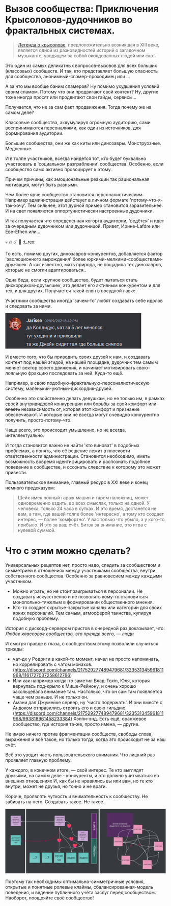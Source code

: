 # Вызов сообщества: Приключения Крысоловов-дудочников во фрактальных системах.

> [Легенда о крысолове](https://ru.wikipedia.org/wiki/Гамельнский_крысолов), предположительно возникшая в XIII веке, является одной из разновидностей историй о загадочном музыканте, уводящем за собой околдованных людей или скот.

Это один из самых деликатных вопросов-вызовов для всех больших (классовых) сообществ.
И так, кто представляет большую опасность для сообщества, анонимный-спамер-проходимец или ...

А за что мы вообще баним спамеров? Ну помимо ухудшения условий своим спамом.
Потому что они продвигают свой контент? 
Ну, другие тоже иногда просят или продвигают свои гайды, сервисы...

Получается, что не за сам факт продвижения. Тогда почему же на самом деле?

Классовые сообщества, аккумулируя огромную аудиторию, сами воспринимаются персоналиями, как один из источников, для формирования аудитории. 

Большие сообщества, они же как киты или динозавры. Монструозные. Медленные. 

И в толпе участников, всегда найдется тот, кто будет буквально участвовать в 'социальном разграблении' сообщества. Особенно, если сообщество само активно провоцирует к этому. 

Причем причины, как эмоциональные реакции так рациональная мотивация, могут быть разными.

Чем более ярче сообщество становится персоналистическим. Например администрация действует в личном формате 'потому-что-я-так-хочу'. Тем сильнее, этот дурной пример становится заразительнее. И на свет появляются оппортунистически настроенные дудочники.

И так получается что определенная когорта аудитории, 'ведётся' и идет за очередным дудочником или дудочницой. Привет, Ирине-Lafdre или Еве-Efhen или...

:skull: :fire: :comet: :sauropod: :t_rex:

То есть, помимо других, динозавров-конкурентов, добавляется фактор 'эволюционного вырождения' более юркими-мелкими-сообществами-друзяшек. А как известно, мать природа, не пощадила тех динозавров, которые не смогли адаптироваться..

Одна беда, если крупное сообщество, будет пытаться стать дискордиком-друзьяшек, это делает его активным конкурентом и для тех, и для других. Получается такой слон в посудной лавке.

Участники сообщества иногда 'зачем-то' любят создавать себе идолов и следовать за ними.

![img_1.png](../images/img_1.png)

И вместо того, что бы приводить своих друзей к нам, и создавать контент под нашей эгидой, на нашей площадке, дудочник тем самым меняет вектор своего движения, и начинает мотивировать свою-лояльную фракцию последовать за ней. Куда-то ещё.

Например, в свою подобную-фрактальную-персоналистическую систему, маленький-уютный-дискордик-друзей.

Особенно это свойственно делать девушкам, но не только им, в рамках своей внутривидовой конкуренции или борьбы за свой комфорт или ~~власть~~ независимость от, которая этот комфорт и признание обеспечивают. И которые они не всегда могут очевидно конкурентно получить, просто-потому-что. 

Чаще всего, это происходит умышленно, но не всегда, интеллектуально.

И тогда становится важно не найти 'кто виноват' в подобных проблемах, а понять, что её решение лежит в плоскости ответственности администрации. Становится необходимо, иметь возможность вовремя идентифицировать и распознать подобное поведение в сообществе, и осознать следствие к которому это может привести.

Пользовательское внимание, главный ресурс в XXI веке и конец немного предсказуем:

> Шейх имея полный гараж машин и гарем наложниц, может одновременно ездить, во всех смыслах, только на одной. У человека, только 24 часа в сутках. И это время, достанется не вам, а там, где вашей толпе более 'интересно', а тому кто создает интерес, — более 'комфортно'. У вас только что убыло, а у кого-то прибыло. И это за ваш счёт. Битва за внимание, это игра с нулевой суммой.

# Что с этим можно сделать?

Универсальных рецептов нет, просто надо, следить за сообществом и симметрией в отношениях между участниками сообщества, внутри собственного сообщества. Особенно за равновесием между каждыми участником.
- Можно играть, но не стоит заигрываться в персоналии. Не создавать искусственно и не позволять кому-то становиться монопольно-тяжелым в формировании общественного мнения.
- Кто-то создает скрытые-закрытые каналы или категории для своих ярких персоналий. Тем самым, атмосферой таинства, купируя подобную проблему.

История с дискорд-сервером пристов в очередной раз доказывает, что: *Любое ~~классовое~~ сообщество, это прежде всего, — *люди**

И смотря правде в глаза, с сообществом этому позволили случиться трижды:
- чат-дх у Родриги в какой-то момент, начал не просто напоминать, но коррелировать с чатом монахов. (https://discord.com/channels/217529277489479681/323531345961811968/1161727037258612796)
- Или как например когда-то заметил Влад-Toxin, Юля, которая вернулась под-крыло к Мише-Рейнону, и очень хорошо закольцевала внимание там. Настолько, что он сам там появляется чаще чем раньше. И не только он.
- Амани дал Джумейке сервер, ну 'чисто подержать'. И они вместе с Андоком отправились строить его и свою гильдию.(https://discord.com/channels/217529277489479681/323531345961811968/993818961458233384)  Хэппи-энд. Есть ещё, оранжевое сообщество, где история та-же, просто имена, — другие.

Не имею ничего против фрагментации сообществ, свободы слова, выражения и всё такое, но только тогда, когда это происходит не за наш счёт.

Всё это уводит часть пользовательского внимания. Что лишний раз проявляет главную проблему.

У каждого, в конечном итоге, — свой интерес. 
Те кто выглядят друзьями, на самом деле - конкуренты, и это должно учитываться во внешних отношениях
И, как бы не нравились вы или вам, но те кто внутри, может не друзья, но точно и не враги.

Короче, проявлять чуткость и внимательность к сообществу. Не забивать на него. Создавать такое. Не такое.

![img_2.png](../images/img_2.png)

Поэтому так необходимы оптимально-симметричные условия, открытые и понятные ролевые клаймы, сбалансированная-модель поведения, и ведение публичного учёта заслуг перед сообществом. Наоборот, поощряйте своё сообщество!





